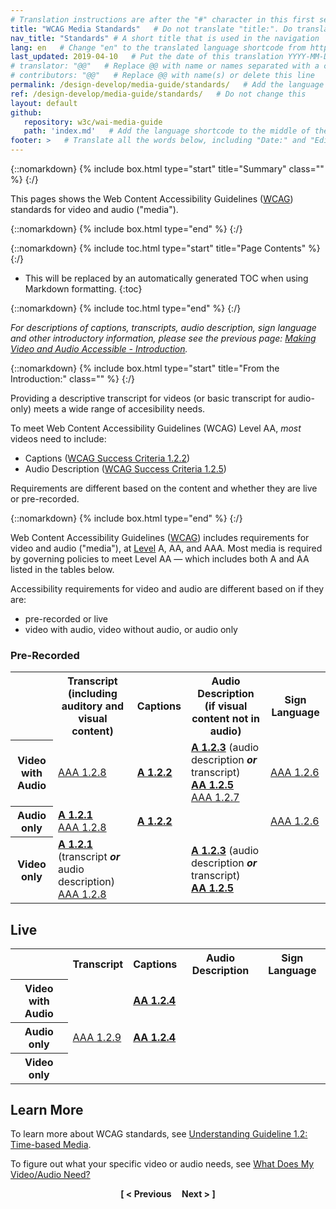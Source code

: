 ```yaml
---
# Translation instructions are after the "#" character in this first section. They are comments that do not show up in the web page. You do not need to translate the instructions after #.
title: "WCAG Media Standards"   # Do not translate "title:". Do translate the text after "title:".
nav_title: "Standards" # A short title that is used in the navigation
lang: en   # Change "en" to the translated language shortcode from https://www.iana.org/assignments/language-subtag-registry/language-subtag-registry
last_updated: 2019-04-10   # Put the date of this translation YYYY-MM-DD (with month in the middle)
# translator: "@@"   # Replace @@ with name or names separated with a comma
# contributors: "@@"   # Replace @@ with name(s) or delete this line
permalink: /design-develop/media-guide/standards/   # Add the language shortcode to the end; for example /fundamentals/accessibility-intro/fr
ref: /design-develop/media-guide/standards/   # Do not change this
layout: default
github:
   repository: w3c/wai-media-guide
   path: 'index.md'   # Add the language shortcode to the middle of the filename, for example index.fr.md
footer: >   # Translate all the words below, including "Date:" and "Editor:". 
---
```


{::nomarkdown}
{% include box.html type="start" title="Summary" class="" %}
{:/}

This pages shows the Web Content Accessibility Guidelines (<a href="https://www.w3.org/WAI/standards-guidelines/wcag/">WCAG</a>) standards for video and audio (&quot;media&quot;).

{::nomarkdown}
{% include box.html type="end" %}
{:/}

{::nomarkdown}
{% include toc.html type="start" title="Page Contents" %}
{:/}

- This will be replaced by an automatically generated TOC when using Markdown formatting.
{:toc}

{::nomarkdown}
{% include toc.html type="end" %}
{:/}

<p><em>For descriptions of captions, transcripts, audio description, sign language and other introductory information, please see the previous page: <a href="#intro">Making Video and Audio Accessible - Introduction</a>.</em></p>

{::nomarkdown}
{% include box.html type="start" title="From the Introduction:" class="" %}
{:/}

<p>Providing a descriptive transcript for videos (or basic transcript for audio-only) meets a wide range of accesibility needs.</p>
<p>To meet Web Content Accessibility Guidelines (WCAG) Level AA, <em>most</em> videos need to include:</p>
<ul>
  <li>Captions (<a href="https://www.w3.org/WAI/WCAG21/Understanding/captions-prerecorded">WCAG Success Criteria 1.2.2</a>)</li>
  <li>Audio Description (<a href="https://www.w3.org/WAI/WCAG21/Understanding/audio-description-prerecorded">WCAG Success Criteria 1.2.5</a>)</li>
</ul>
<p>Requirements are different based on the content and whether they are live or pre-recorded.</p>

{::nomarkdown}
{% include box.html type="end" %}
{:/}

<p>Web Content Accessibility Guidelines (<a href="https://www.w3.org/WAI/standards-guidelines/wcag/">WCAG</a>) includes requirements for video and audio (&quot;media&quot;), at <a href="https://www.w3.org/WAI/WCAG21/Understanding/conformance.html#uc-levels-head">Level</a> A, AA, and AAA. Most media is required by governing policies to meet Level AA &mdash; which includes both A and AA listed in the tables below.</p>
<p>Accessibility requirements for video and audio are different based on if they are:</p>
<ul>
  <li> pre-recorded or live</li>
  <li> video with audio, video without audio, or audio only</li>
</ul>

### Pre-Recorded

<table>
<tr>
<th scope="col">&nbsp;</th>
<th scope="col">Transcript <span class="normal-weight">(including auditory and visual content)</span></th>
<th scope="col">Captions</th>
<th scope="col">Audio Description <span class="normal-weight">(if visual content not in audio)</span></th>
<th scope="col">Sign Language</th>
</tr>
<tr>
<th scope="row">Video with Audio</th>
<td><a href="https://www.w3.org/TR/UNDERSTANDING-WCAG20/media-equiv-text-doc">AAA 1.2.8</a></td>
<td><strong><a href="https://www.w3.org/WAI/WCAG21/Understanding/captions-prerecorded">A 1.2.2</a></strong></td>
<td><strong><a href="https://www.w3.org/WAI/WCAG21/Understanding/audio-description-or-media-alternative-prerecorded">A 1.2.3</a></strong>&nbsp;(audio description <em><strong>or</strong></em> transcript)<br>
<strong><a href="https://www.w3.org/WAI/WCAG21/Understanding/audio-description-prerecorded">AA 1.2.5</a><a href="https://www.w3.org/WAI/WCAG21/Understanding/media-equiv-audio-desc-only"></a></strong><br>
<a href="https://www.w3.org/WAI/WCAG21/Understanding/extended-audio-description-prerecorded">AAA 1.2.7</a></td>
<td><a href="https://www.w3.org/WAI/WCAG21/Understanding/sign-language-prerecorded">AAA 1.2.6</a></td>
</tr>
<tr>
<th scope="row">Audio only</th>
<td><strong><a href="https://www.w3.org/WAI/WCAG21/Understanding/audio-only-and-video-only-prerecorded">A 1.2.1</a></strong><br>
<a href="https://www.w3.org/WAI/WCAG21/Understanding/media-alternative-prerecorded">AAA 1.2.8</a></td>
<td><strong><a href="https://www.w3.org/WAI/WCAG21/Understanding/captions-prerecorded">A 1.2.2</a></strong></td>
<td>&nbsp;</td>
<td><a href="https://www.w3.org/WAI/WCAG21/Understanding/sign-language-prerecorded">AAA 1.2.6</a></td>
</tr>
<tr>
<th scope="row">Video only</th>
<td><strong><a href="https://www.w3.org/WAI/WCAG21/Understanding/audio-only-and-video-only-prerecorded">A 1.2.1</a><a href="https://www.w3.org/WAI/WCAG21/Understanding/media-equiv-av-only-alt"></a></strong> (transcript <em><strong>or</strong></em> audio description)<br>
<a href="https://www.w3.org/WAI/WCAG21/Understanding/media-alternative-prerecorded">AAA 1.2.8</a>
<td>&nbsp;</td>
<td><strong><a href="https://www.w3.org/WAI/WCAG21/Understanding/audio-description-or-media-alternative-prerecorded">A 1.2.3</a></strong>&nbsp;(audio description <em><strong>or</strong></em> transcript)<br>
<strong><a href="https://www.w3.org/WAI/WCAG21/Understanding/audio-description-prerecorded">AA 1.2.5</a></strong></td>
<td>&nbsp;</td>
</tr>
</table>

## Live
<table>
<tr>
<th scope="col">&nbsp;</th>
<th scope="col">Transcript</th>
<th scope="col">Captions</th>
<th scope="col">Audio Description</th>
<th scope="col">Sign Language</th>
</tr>
<tr>
<th scope="row">Video with Audio</th>
<td>&nbsp;</td>
<td><strong><a href="https://www.w3.org/WAI/WCAG21/Understanding/captions-live">AA 1.2.4</a></strong></td>
<td>&nbsp;</td>
<td>&nbsp;</td>
</tr>
<tr>
<th scope="row">Audio only</th>
<td><a href="https://www.w3.org/WAI/WCAG21/Understanding/audio-only-live">AAA 1.2.9</a></td>
<td><strong><a href="https://www.w3.org/WAI/WCAG21/Understanding/captions-live">AA 1.2.4</a></strong></td>
<td>&nbsp;</td>
<td>&nbsp;</td>
</tr>
<tr>
<th scope="row">Video only</th>
<td>
<td>&nbsp;</td>
<td>&nbsp;</td>
<td>&nbsp;</td>
</tr>
</table>

## Learn More

<p>To learn more about WCAG standards, see <a href="https://www.w3.org/WAI/WCAG21/Understanding/time-based-media">Understanding Guideline 1.2: Time-based Media</a>.

<p>To figure out what your specific video or audio needs, see <a href="@@">What Does My Video/Audio Need?</a></p>

<p style="text-align:center"><strong>[ < Previous &nbsp;&nbsp;&nbsp; Next > ]</strong></p>

